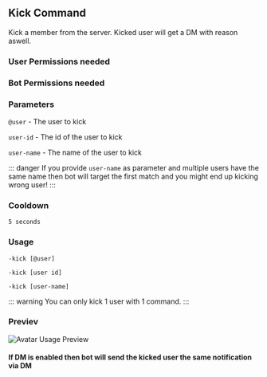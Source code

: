 ## Kick Command
Kick a member from the server. Kicked user will get a DM with reason aswell.

### User Permissions needed
> <Badge text="KICK_MEMBER" type="error" vertical="middle"/>
### Bot Permissions needed
> <Badge text="KICK_MEMBER" type="error" vertical="middle"/>

### Parameters
`@user` - The user to kick

`user-id` - The id of the user to kick

`user-name` - The name of the user to kick

::: danger 
If you provide `user-name` as parameter and multiple users have the same name
then bot will target the first match and you might end up kicking wrong user!
:::

### Cooldown
`5 seconds`


### Usage
`-kick [@user]`

`-kick [user id]`

`-kick [user-name]`

::: warning
You can only kick 1 user with 1 command.
:::


### Previev

![Avatar Usage Preview](https://cdn.discordapp.com/attachments/469576672128139275/547776229735006227/unknown.png)


#### If DM is enabled then bot will send the kicked user the same notification via DM
